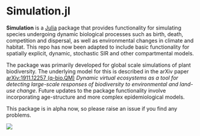 # Simulation.jl

**Simulation** is a [Julia](http://www.julialang.org) package that provides functionality
for simulating species undergoing dynamic biological processes such as birth, death,
competition and dispersal, as well as environmental changes in climate and habitat. This
repo has now been adapted to include basic functionality for spatially explicit, dynamic,
stochastic SIR and other compartmental models.

The package was primarily developed for global scale simulations of plant biodiversity.
The underlying model for this is described in the arXiv paper [arXiv:1911.12257 (q-bio.QM)](https://arxiv.org/abs/1911.12257)
*Dynamic virtual ecosystems as a tool for detecting large-scale responses of biodiversity
to environmental and land-use change*. Future updates to the package functionality involve
incorporating age-structure and more complex epidemiological models.

This package is in alpha now, so please raise an issue if you find any problems.

<img src="../svgs/Simulation.gif" />
